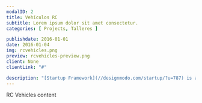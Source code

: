 ```yaml
---
modalID: 2
title: Vehículos RC
subtitle: Lorem ipsum dolor sit amet consectetur.
categories: [ Projects, Talleres ]

publishdate: 2016-01-01
date: 2016-01-04
img: rcvehicles.png
preview: rcvehicles-preview.png
client: None
clientLink: "#"

description: "[Startup Framework](//designmodo.com/startup/?u=787) is a website builder for professionals. Startup Framework contains components and complex blocks (PSD+HTML Bootstrap themes and templates) which can easily be integrated into almost any design. All of these components are made in the same style, and can easily be integrated into projects, allowing you to create hundreds of solutions for your future projects. <br><br>You can preview Startup Framework [here](//designmodo.com/startup/?u=787)."
---
```


RC Vehicles content